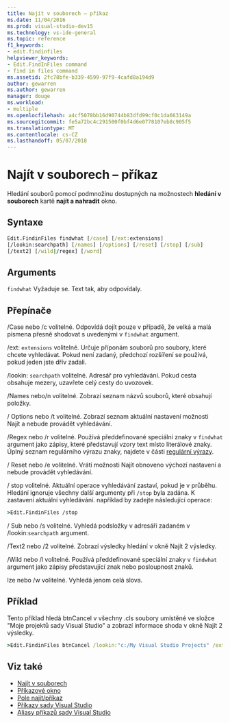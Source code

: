 ```yaml
---
title: Najít v souborech – příkaz
ms.date: 11/04/2016
ms.prod: visual-studio-dev15
ms.technology: vs-ide-general
ms.topic: reference
f1_keywords:
- edit.findinfiles
helpviewer_keywords:
- Edit.FindInFiles command
- find in files command
ms.assetid: 2fc78bfe-b339-4599-97f9-4cafd8a194d9
author: gewarren
ms.author: gewarren
manager: douge
ms.workload:
- multiple
ms.openlocfilehash: a4cf5078bb16d90744b83dfd99cf0c1da663149a
ms.sourcegitcommit: fe5a72bc4c291500f0bf4d6e0778107eb8c905f5
ms.translationtype: MT
ms.contentlocale: cs-CZ
ms.lasthandoff: 05/07/2018
---
```

# <a name="find-in-files-command"></a>Najít v souborech – příkaz
Hledání souborů pomocí podmnožinu dostupných na možnostech **hledání v souborech** kartě **najít a nahradit** okno.

## <a name="syntax"></a>Syntaxe

```cmd
Edit.FindinFiles findwhat [/case] [/ext:extensions]
[/lookin:searchpath] [/names] [/options] [/reset] [/stop] [/sub]
[/text2] [/wild|/regex] [/word]
```

## <a name="arguments"></a>Arguments
 `findwhat` Vyžaduje se. Text tak, aby odpovídaly.

## <a name="switches"></a>Přepínače
 /Case nebo /c volitelné. Odpovídá dojít pouze v případě, že velká a malá písmena přesně shodovat s uvedenými v `findwhat` argument.

 /ext: `extensions` volitelné. Určuje příponám souborů pro soubory, které chcete vyhledávat. Pokud není zadaný, předchozí rozšíření se používá, pokud jeden jste dřív zadali.

 /lookin: `searchpath` volitelné. Adresář pro vyhledávání. Pokud cesta obsahuje mezery, uzavřete celý cesty do uvozovek.

 /Names nebo/n volitelné. Zobrazí seznam názvů souborů, které obsahují položky.

 / Options nebo /t volitelné. Zobrazí seznam aktuální nastavení možnosti Najít a nebude provádět vyhledávání.

 /Regex nebo /r volitelné. Používá předdefinované speciální znaky v `findwhat` argument jako zápisy, které představují vzory text místo literálové znaky. Úplný seznam regulárního výrazu znaky, najdete v části [regulární výrazy](../../ide/using-regular-expressions-in-visual-studio.md).

 / Reset nebo /e volitelné. Vrátí možnosti Najít obnoveno výchozí nastavení a nebude provádět vyhledávání.

 / stop volitelné. Aktuální operace vyhledávání zastaví, pokud je v průběhu. Hledání ignoruje všechny další argumenty při `/stop` byla zadána. K zastavení aktuální vyhledávání. například by zadejte následující operace:

```cmd
>Edit.FindinFiles /stop
```

 / Sub nebo /s volitelné. Vyhledá podsložky v adresáři zadaném v /lookin:`searchpath` argument.

 /Text2 nebo /2 volitelné. Zobrazí výsledky hledání v okně Najít 2 výsledky.

 /Wild nebo /l volitelné. Používá předdefinované speciální znaky v `findwhat` argument jako zápisy představující znak nebo posloupnost znaků.

 lze nebo /w volitelné. Vyhledá jenom celá slova.

## <a name="example"></a>Příklad
 Tento příklad hledá btnCancel v všechny .cls soubory umístěné ve složce "Moje projektů sady Visual Studio" a zobrazí informace shoda v okně Najít 2 výsledky.

```cmd
>Edit.FindinFiles btnCancel /lookin:"c:/My Visual Studio Projects" /ext:*.cls /text2
```

## <a name="see-also"></a>Viz také

- [Najít v souborech](../../ide/find-in-files.md)
- [Příkazové okno](../../ide/reference/command-window.md)
- [Pole najít/příkaz](../../ide/find-command-box.md)
- [Příkazy sady Visual Studio](../../ide/reference/visual-studio-commands.md)
- [Aliasy příkazů sady Visual Studio](../../ide/reference/visual-studio-command-aliases.md)